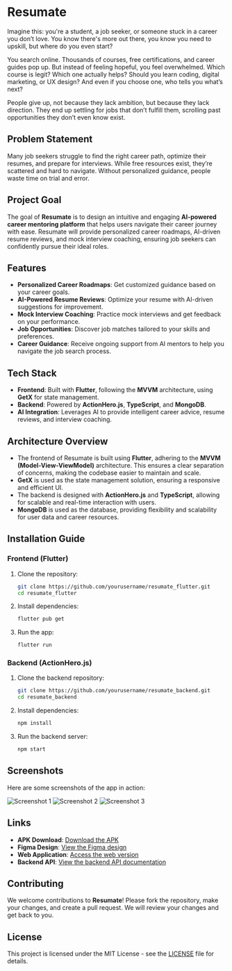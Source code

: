 # **Resumate**

Imagine this: you're a student, a job seeker, or someone stuck in a career you don’t love. You know there's more out there, you know you need to upskill, but where do you even start?

You search online. Thousands of courses, free certifications, and career guides pop up. But instead of feeling hopeful, you feel overwhelmed. Which course is legit? Which one actually helps? Should you learn coding, digital marketing, or UX design? And even if you choose one, who tells you what’s next?

People give up, not because they lack ambition, but because they lack direction. They end up settling for jobs that don’t fulfill them, scrolling past opportunities they don’t even know exist.

## **Problem Statement**

Many job seekers struggle to find the right career path, optimize their resumes, and prepare for interviews. While free resources exist, they’re scattered and hard to navigate. Without personalized guidance, people waste time on trial and error.

## **Project Goal**

The goal of **Resumate** is to design an intuitive and engaging **AI-powered career mentoring platform** that helps users navigate their career journey with ease. Resumate will provide personalized career roadmaps, AI-driven resume reviews, and mock interview coaching, ensuring job seekers can confidently pursue their ideal roles.

## **Features**

- **Personalized Career Roadmaps**: Get customized guidance based on your career goals.
- **AI-Powered Resume Reviews**: Optimize your resume with AI-driven suggestions for improvement.
- **Mock Interview Coaching**: Practice mock interviews and get feedback on your performance.
- **Job Opportunities**: Discover job matches tailored to your skills and preferences.
- **Career Guidance**: Receive ongoing support from AI mentors to help you navigate the job search process.

## **Tech Stack**

- **Frontend**: Built with **Flutter**, following the **MVVM** architecture, using **GetX** for state management.
- **Backend**: Powered by **ActionHero.js**, **TypeScript**, and **MongoDB**.
- **AI Integration**: Leverages AI to provide intelligent career advice, resume reviews, and interview coaching.

## **Architecture Overview**

- The frontend of Resumate is built using **Flutter**, adhering to the **MVVM (Model-View-ViewModel)** architecture. This ensures a clear separation of concerns, making the codebase easier to maintain and scale.
- **GetX** is used as the state management solution, ensuring a responsive and efficient UI.
- The backend is designed with **ActionHero.js** and **TypeScript**, allowing for scalable and real-time interaction with users.
- **MongoDB** is used as the database, providing flexibility and scalability for user data and career resources.

## **Installation Guide**

### **Frontend (Flutter)**

1. Clone the repository:

    ```bash
    git clone https://github.com/yourusername/resumate_flutter.git
    cd resumate_flutter
    ```

2. Install dependencies:

    ```bash
    flutter pub get
    ```

3. Run the app:

    ```bash
    flutter run
    ```

### **Backend (ActionHero.js)**

1. Clone the backend repository:

    ```bash
    git clone https://github.com/yourusername/resumate_backend.git
    cd resumate_backend
    ```

2. Install dependencies:

    ```bash
    npm install
    ```

3. Run the backend server:

    ```bash
    npm start
    ```

## **Screenshots**

Here are some screenshots of the app in action:

![Screenshot 1](screenshots/screenshot1.png)
![Screenshot 2](screenshots/screenshot2.png)
![Screenshot 3](screenshots/screenshot3.png)

## **Links**

- **APK Download**: [Download the APK](https://drive.google.com/drive/folders/1Ath_rNVLWPxO6YylJf1BtSAEzQjJ2iaB?usp=drive_link)
- **Figma Design**: [View the Figma design](https://www.figma.com/design/MoGYjG2sGtVZHkIYeHtuLx/ResuMate?node-id=44-2304&t=VC1dFgCELWCbtVb2-1)
- **Web Application**: [Access the web version](https://heroic-pavlova-0dcaef.netlify.app/)
- **Backend API**: [View the backend API documentation](https://resumate-backend-6dis.onrender.com)


## **Contributing**

We welcome contributions to **Resumate**! Please fork the repository, make your changes, and create a pull request. We will review your changes and get back to you.

## **License**

This project is licensed under the MIT License - see the [LICENSE](LICENSE) file for details.
